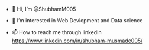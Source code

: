 - 👋 Hi, I’m @ShubhamM005
- 👀 I’m interested in Web Devlopment and Data science

- 📫 How to reach me through linkedIn https://www.linkedin.com/in/shubham-musmade005/

<!---
ShubhamM005/ShubhamM005 is a ✨ special ✨ repository because its `README.md` (this file) appears on your GitHub profile.
You can click the Preview link to take a look at your changes.
--->
